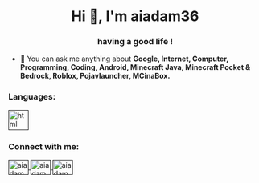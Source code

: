 <h1 align="center">Hi 👋, I'm aiadam36</h1>
<h3 align="center">having a good life !</h3>

- 💬 You can ask me anything about **Google, Internet, Computer, Programming, Coding, Android, Minecraft Java, Minecraft Pocket & Bedrock, Roblox, Pojavlauncher, MCinaBox.**

<h3 align="left">Languages:</h3>
<p align="left"> <a href="" target="_blank" rel="noreferrer"> <img src="" alt="html" width="40" height="40"/> </a>
</p>

<h3 align="left">Connect with me:</h3>
<p align="left">
<a href="" target="blank"><img align="center" src="" alt="aiadam36" height="30" width="40" /> </a>
<a href="" target="blank"><img align="center" src="" alt="aiadam36" height="30" width="40" /> </a>
<a href="" target="blank"><img align="center" src="" alt="aiadam36" height="30" width="40" /> </a>
</p>
